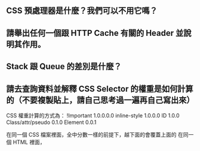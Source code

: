 ## CSS 預處理器是什麼？我們可以不用它嗎？


## 請舉出任何一個跟 HTTP Cache 有關的 Header 並說明其作用。


## Stack 跟 Queue 的差別是什麼？


## 請去查詢資料並解釋 CSS Selector 的權重是如何計算的（不要複製貼上，請自己思考過一遍再自己寫出來）


CSS 權重計算的方式為：
!Important      1.0.0.0.0
inline-style      1.0.0.0
ID                  1.0.0
Class/attr/pseudo   0.1.0
Element             0.0.1

在同一個 CSS 檔案裡面，全中分數一樣的前提下，越下面的會覆蓋上面的
在同一個 HTML 裡面，